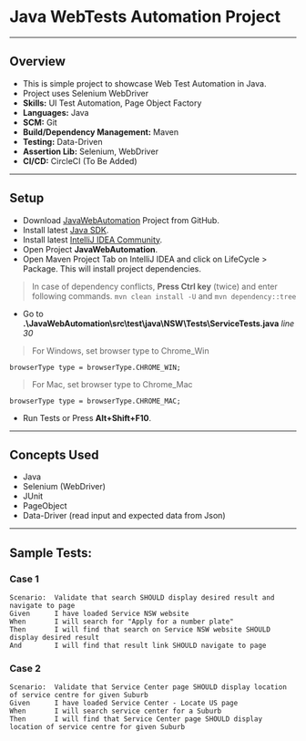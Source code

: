 # Java WebTests Automation Project

----
## Overview
* This is simple project to showcase Web Test Automation in Java.
* Project uses Selenium WebDriver
* **Skills:** UI Test Automation, Page Object Factory
* **Languages:** Java
* **SCM:** Git
* **Build/Dependency Management:** Maven
* **Testing:** Data-Driven
* **Assertion Lib:** Selenium, WebDriver
* **CI/CD:** CircleCI (To Be Added)

----
## Setup
- Download [JavaWebAutomation](https://github.com/irfanalinoor/JavaWebAutomation) Project from GitHub.
- Install latest [Java SDK](https://www.oracle.com/technetwork/java/javase/downloads/jdk8-downloads-2133151.html).
- Install latest [IntelliJ IDEA Community](https://www.jetbrains.com/idea/).
- Open Project **JavaWebAutomation**.
- Open Maven Project Tab on IntelliJ IDEA and click on LifeCycle > Package. This will install project dependencies.

>In case of dependency conflicts, **Press Ctrl key** (twice) and enter following commands.
    `mvn clean install -U` and `mvn dependency::tree`

- Go to **.\JavaWebAutomation\src\test\java\NSW\Tests\ServiceTests.java** *line 30*

>For Windows, set browser type to Chrome_Win
```
browserType type = browserType.CHROME_WIN;
```

>For Mac, set browser type to Chrome_Mac
```
browserType type = browserType.CHROME_MAC;
```

- Run Tests or Press **Alt+Shift+F10**.


----
## Concepts Used
- Java
- Selenium (WebDriver)
- JUnit
- PageObject
- Data-Driver (read input and expected data from Json)

----
## Sample Tests:
### Case 1
    Scenario:  Validate that search SHOULD display desired result and navigate to page
    Given      I have loaded Service NSW website
    When       I will search for "Apply for a number plate"
    Then       I will find that search on Service NSW website SHOULD display desired result
    And        I will find that result link SHOULD navigate to page

### Case 2
    Scenario:  Validate that Service Center page SHOULD display location of service centre for given Suburb
    Given      I have loaded Service Center - Locate US page
    When       I will search service center for a Suburb
    Then       I will find that Service Center page SHOULD display location of service centre for given Suburb
